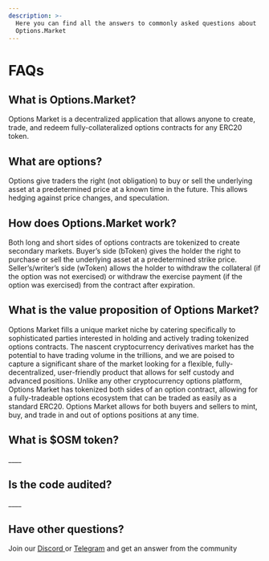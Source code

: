 ```yaml
---
description: >-
  Here you can find all the answers to commonly asked questions about
  Options.Market
---
```


# FAQs

## What is Options.Market?

Options Market is a decentralized application that allows anyone to create, trade, and redeem fully-collateralized options contracts for any ERC20 token. 

## What are options?

Options give traders the right \(not obligation\) to buy or sell the underlying asset at a predetermined price at a known time in the future. This allows hedging against price changes, and speculation.

## How does Options.Market work?

Both long and short sides of options contracts are tokenized to create secondary markets. Buyer’s side \(bToken\) gives the holder the right to purchase or sell the underlying asset at a predetermined strike price. Seller’s/writer’s side \(wToken\) allows the holder to withdraw the collateral \(if the option was not exercised\) or withdraw the exercise payment \(if the option was exercised\) from the contract after expiration.

## What is the value proposition of Options Market?

Options Market fills a unique market niche by catering specifically to sophisticated parties interested in holding and actively trading tokenized options contracts. The nascent cryptocurrency derivatives market has the potential to have trading volume in the trillions, and we are poised to capture a significant share of the market looking for a flexible, fully-decentralized, user-friendly product that allows for self custody and advanced positions. Unlike any other cryptocurrency options platform, Options Market has tokenized both sides of an option contract, allowing for a fully-tradeable options ecosystem that can be traded as easily as a standard ERC20. Options Market allows for both buyers and sellers to mint, buy, and trade in and out of options positions at any time.

## What is $OSM token?

\_\_\_\_

## Is the code audited?

\_\_\_\_

## Have other questions?

Join our [Discord ](https://discord.gg/2csZhNGPdy)or [Telegram](https://www.t.me/options_market) and get an answer from the community

## 

